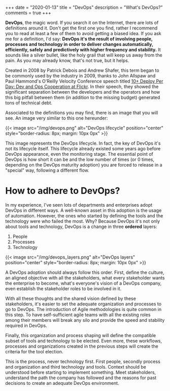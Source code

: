 +++
date        = "2020-01-13"
title       = "DevOps"
description = "What's DevOps?"
comments    = true
+++

**DevOps**, the magic word. If you search it on the Internet, there are lots of definitions around it. Don't get the first one you find, rather I recommend you to read at least a few of them to avoid getting a biased idea. If you ask me for a definition, I'd say: **DevOps it's the result of involving people, processes and technology in order to deliver changes automatically, efficiently, safely and predictively with higher frequency and stability.** It sounds like a silver bullet, like the holy grail that will keep us away from the pain. As you may already know, that's not true, but it helps.

Created in 2008 by Patrick Debois and Andrew Shafer, this term began to be commonly used by the industry in 2009, thanks to John Allspaw and Paul Hammond's O'Reilly Velocity Conference speech titled [10+ Deploy Per Day: Dev and Ops Cooperation at Flickr](https://www.youtube.com/watch?v=LdOe18KhtT4). In their speech, they showed the significant separation between the developers and the operators and how this big pitfall between them (in addition to the missing budget) generated tons of technical debt.

Associated to the definitions you may find, there is an image that you will see. An image very similar to this one hereunder:

{{< image src="/img/devops.png" alt="DevOps lifecycle" position="center" style="border-radius: 8px; margin: 10px 0px" >}}

This image represents the DevOps lifecycle. In fact, the key of DevOps it's not its lifecycle itself. This lifecycle already existed some years ago before DevOps appearance, even the monitoring stage. The essential point of DevOps is how short it can be and the low number of times (or 0 times, depending on the DevOps maturity adoption) you are forced to release in a "special" way, following a different flow.

# How to adhere to DevOps?

In my experience, I've seen lots of departments and enterprises adopt DevOps in different ways. A well-known asset in this adoption is the usage of automation. However, the ones who started by defining the tools and the technology were who failed the most. Why? Because DevOps it's not only about tools and technology, DevOps is a change in three **ordered** layers:

1. People
2. Processes
3. Technology

{{< image src="/img/devops_layers.png" alt="DevOps layers" position="center" style="border-radius: 8px; margin: 10px 0px" >}}

A DevOps adoption should always follow this order. First, define the culture, an aligned objective with all the stakeholders, what every stakeholder wants the enterprise to become, what's everyone's vision of a DevOps company, even establish the stakeholder roles to be involved in it.

With all these thoughts and the shared vision defined by these stakeholders, it's easier to set the adequate organization and processes to go to DevOps. The introduction of Agile methodologies is quite common in this step. To have self-sufficient agile teams with all the existing roles among their members will break any silo and provide the speed and stability required in DevOps.

Finally, this organization and process shaping will define the compatible subset of tools and technology to be elected. Even more, these workflows, processes and organizations created in the previous steps will create the criteria for the tool election.

This is the process, never technology first. First people, secondly process and organization and third technology and tools. Context should be understood before starting to implement something. Meet stakeholders, understand the path the company has followed and the reasons for past decisions to create an adequate DevOps environment.
